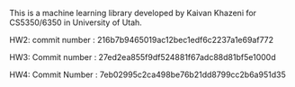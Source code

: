 This is a machine learning library developed by Kaivan Khazeni for CS5350/6350 in University of Utah.


HW2: commit number : 216b7b9465019ac12bec1edf6c2237a1e69af772

HW3: Commit number : 27ed2ea855f9df524881f67adc88d81bf5e1000d

HW4: Commit Number : 7eb02995c2ca498be76b21dd8799cc2b6a951d35
